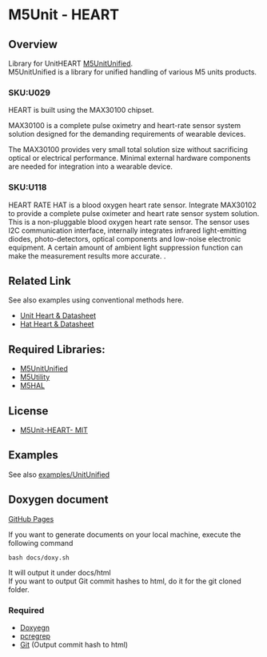 # M5Unit - HEART

## Overview

Library for UnitHEART [M5UnitUnified](https://github.com/m5stack/M5UnitUnified).  
M5UnitUnified is a library for unified handling of various M5 units products.

### SKU:U029

HEART is built using the MAX30100 chipset.

MAX30100 is a complete pulse oximetry and heart-rate sensor system solution designed for the demanding requirements of wearable devices.

The MAX30100 provides very small total solution size without sacrificing optical or electrical performance. Minimal external hardware components are needed for integration into a wearable device.

### SKU:U118

HEART RATE HAT is a blood oxygen heart rate sensor. Integrate MAX30102 to provide a complete pulse oximeter and heart rate sensor system solution. This is a non-pluggable blood oxygen heart rate sensor. The sensor uses I2C communication interface, internally integrates infrared light-emitting diodes, photo-detectors, optical components and low-noise electronic equipment. A certain amount of ambient light suppression function can make the measurement results more accurate. .


## Related Link
See also examples using conventional methods here.

- [Unit Heart & Datasheet](https://docs.m5stack.com/ja/unit/heart)
- [Hat Heart & Datasheet](https://docs.m5stack.com/en/hat/hat_heart_rate)

## Required Libraries:

- [M5UnitUnified](https://github.com/m5stack/M5UnitUnified)
- [M5Utility](https://github.com/m5stack/M5Utility)
- [M5HAL](https://github.com/m5stack/M5HAL)

## License

- [M5Unit-HEART- MIT](LICENSE)


## Examples
See also [examples/UnitUnified](examples/UnitUnified)

## Doxygen document
[GitHub Pages](https://m5stack.github.io/M5Unit-HEART/)

If you want to generate documents on your local machine, execute the following command

```
bash docs/doxy.sh
```

It will output it under docs/html  
If you want to output Git commit hashes to html, do it for the git cloned folder.

### Required
- [Doxyegn](https://www.doxygen.nl/)
- [pcregrep](https://formulae.brew.sh/formula/pcre2)
- [Git](https://git-scm.com/) (Output commit hash to html)
